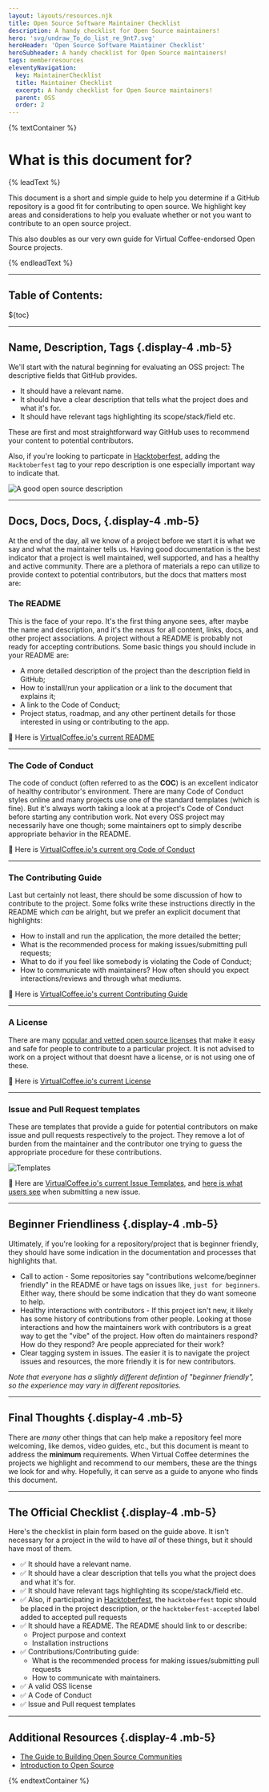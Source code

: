 ```yaml
---
layout: layouts/resources.njk
title: Open Source Software Maintainer Checklist
description: A handy checklist for Open Source maintainers!
hero: 'svg/undraw_To_do_list_re_9nt7.svg'
heroHeader: 'Open Source Software Maintainer Checklist'
heroSubheader: A handy checklist for Open Source maintainers!
tags: memberresources
eleventyNavigation:
  key: MaintainerChecklist
  title: Maintainer Checklist
  excerpt: A handy checklist for Open Source maintainers!
  parent: OSS
  order: 2
---
```


{% textContainer %}

# What is this document for?

{% leadText %}

This document is a short and simple guide to help you determine if a GitHub repository is a good fit for contributing to open source. We highlight key areas and considerations to help you evaluate whether or not you want to contribute to an open source project.

This also doubles as our very own guide for Virtual Coffee-endorsed Open Source projects.

{% endleadText %}

---

## Table of Contents:

${toc}

---

## Name, Description, Tags {.display-4 .mb-5}

We'll start with the natural beginning for evaluating an OSS project: The descriptive fields that GitHub provides.

- It should have a relevant name.
- It should have a clear description that tells what the project does and what it's for.
- It should have relevant tags highlighting its scope/stack/field etc.

These are first and most straightforward way GitHub uses to recommend your content to potential contributors.

Also, if you're looking to particpate in [Hacktoberfest](https://hacktoberfest.digitalocean.com/), adding the `Hacktoberfest` tag to your repo description is one especially important way to indicate that.

![A good open source description](https://user-images.githubusercontent.com/13292886/132138464-242c7d64-8b64-4595-b045-8bf028638b43.png)

---

## Docs, Docs, Docs, {.display-4 .mb-5}

At the end of the day, all we know of a project before we start it is what we say and what the maintainer tells us. Having good documentation is the best indicator that a project is well maintained, well supported, and has a healthy and active community. There are a plethora of materials a repo can utilize to provide context to potential contributors, but the docs that matters most are:

### The README

This is the face of your repo. It's the first thing anyone sees, after maybe the name and description, and it's the nexus for all content, links, docs, and other project associations. A project without a README is probably not ready for accepting contributions. Some basic things you should include in your README are:

- A more detailed description of the project than the description field in GitHub;
- How to install/run your application or a link to the document that explains it;
- A link to the Code of Conduct;
- Project status, roadmap, and any other pertinent details for those interested in using or contributing to the app.

🔎 Here is [VirtualCoffee.io's current README](https://github.com/Virtual-Coffee/virtualcoffee.io/blob/main/README.md)

---

### The Code of Conduct

The code of conduct (often referred to as the **COC**) is an excellent indicator of healthy contributor's environment. There are many Code of Conduct styles online and many projects use one of the standard templates (which is fine). But it's always worth taking a look at a project's Code of Conduct before starting any contribution work. Not every OSS project may necessarily have one though; some maintainers opt to simply describe appropriate behavior in the README.

🔎 Here is [VirtualCoffee.io's current org Code of Conduct](https://github.com/Virtual-Coffee/.github/blob/main/CODE_OF_CONDUCT.md)

---

### The Contributing Guide

Last but certainly not least, there should be some discussion of how to contribute to the project. Some folks write these instructions directly in the README which _can_ be alright, but we prefer an explicit document that highlights:

- How to install and run the application, the more detailed the better;
- What is the recommended process for making issues/submitting pull requests;
- What to do if you feel like somebody is violating the Code of Conduct;
- How to communicate with maintainers? How often should you expect interactions/reviews and through what mediums.

🔎 Here is [VirtualCoffee.io's current Contributing Guide](https://github.com/Virtual-Coffee/virtualcoffee.io/blob/main/CONTRIBUTING.md)

---

### A License

There are many [popular and vetted open source licenses](https://opensource.org/licenses) that make it easy and safe for people to contribute to a particular project. It is not advised to work on a project without that doesnt have a license, or is not using one of these.

🔎 Here is [VirtualCoffee.io's current License](https://github.com/Virtual-Coffee/virtualcoffee.io/blob/main/LICENSE.txt)

---

### Issue and Pull Request templates

These are templates that provide a guide for potential contributors on make issue and pull requests respectively to the project. They remove a lot of burden from the maintainer and the contributor one trying to guess the appropriate procedure for these contributions.

![Templates](https://user-images.githubusercontent.com/13292886/132138524-0a38d35c-305e-4804-ba36-e7adfa73e09d.png)

🔎 Here are [VirtualCoffee.io's current Issue Templates](https://github.com/Virtual-Coffee/virtualcoffee.io/tree/main/.github/ISSUE_TEMPLATE), and [here is what users see](https://github.com/Virtual-Coffee/virtualcoffee.io/issues/new/choose) when submitting a new issue.

---

## Beginner Friendliness {.display-4 .mb-5}

Ultimately, if you're looking for a repository/project that is beginner friendly, they should have some indication in the documentation and processes that highlights that.

- Call to action - Some repositories say "contributions welcome/beginner friendly" in the README or have tags on issues like, `just for beginners`. Either way, there should be some indication that they do want someone to help.
- Healthy interactions with contributors - If this project isn't new, it likely has some history of contributions from other people. Looking at those interactions and how the maintainers work with contributors is a great way to get the "vibe" of the project. How often do maintainers respond? How do they respond? Are people appreciated for their work?
- Clear tagging system in issues. The easier it is to navigate the project issues and resources, the more friendly it is for new contributors.

_Note that everyone has a slightly different defintion of "beginner friendly", so the experience may vary in different repositories._

---

## Final Thoughts {.display-4 .mb-5}

There are _many_ other things that can help make a repository feel more welcoming, like demos, video guides, etc., but this document is meant to address the **minimum** requirements. When Virtual Coffee determines the projects we highlight and recommend to our members, these are the things we look for and why. Hopefully, it can serve as a guide to anyone who finds this document.

---

## The Official Checklist {.display-4 .mb-5}

Here's the checklist in plain form based on the guide above. It isn't necessary for a project in the wild to have _all_ of these things, but it should have most of them.

- ✅ It should have a relevant name.
- ✅ It should have a clear description that tells you what the project does and what it's for.
- ✅ It should have relevant tags highlighting its scope/stack/field etc.
- ✅ Also, if participating in [Hacktoberfest](https://hacktoberfest.digitalocean.com/), the `hacktoberfest` topic should be placed in the project description, or the `hacktoberfest-accepted` label added to accepted pull requests
- ✅ It should have a README. The README should link to or describe:
  - Project purpose and context
  - Installation instructions
- ✅ Contributions/Contributing guide:
  - What is the recommended process for making issues/submitting pull requests
  - How to communicate with maintainers.
- ✅ A valid OSS license
- ✅ A Code of Conduct
- ✅ Issue and Pull request templates

---

## Additional Resources {.display-4 .mb-5}

- [The Guide to Building Open Source Communities](https://opensource.guide/building-community/)
- [Introduction to Open Source](https://www.digitalocean.com/community/tutorial_series/an-introduction-to-open-source)

{% endtextContainer %}
